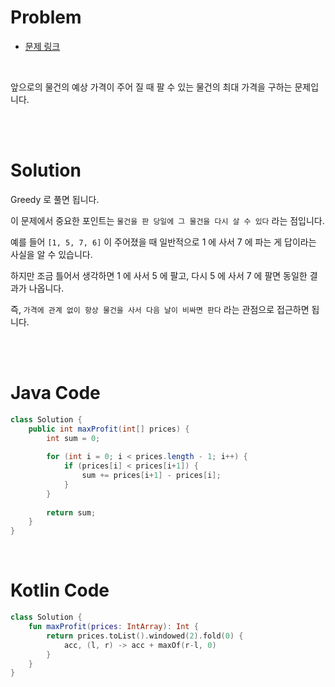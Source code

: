 # Problem

- [문제 링크](https://leetcode.com/problems/best-time-to-buy-and-sell-stock-ii/)

<br>

앞으로의 물건의 예상 가격이 주어 질 때 팔 수 있는 물건의 최대 가격을 구하는 문제입니다.

<br><br>

# Solution

Greedy 로 풀면 됩니다.

이 문제에서 중요한 포인트는 `물건을 판 당일에 그 물건을 다시 살 수 있다` 라는 점입니다.

예를 들어 `[1, 5, 7, 6]` 이 주어졌을 때 일반적으로 1 에 사서 7 에 파는 게 답이라는 사실을 알 수 있습니다.

하지만 조금 틀어서 생각하면 1 에 사서 5 에 팔고, 다시 5 에 사서 7 에 팔면 동일한 결과가 나옵니다.

즉, `가격에 관계 없이 항상 물건을 사서 다음 날이 비싸면 판다` 라는 관점으로 접근하면 됩니다.

<br><br>

# Java Code

```java
class Solution {
    public int maxProfit(int[] prices) {
        int sum = 0;
                
        for (int i = 0; i < prices.length - 1; i++) {
            if (prices[i] < prices[i+1]) {
                sum += prices[i+1] - prices[i];
            }
        }
        
        return sum;
    }
}
```

<br>

# Kotlin Code

```kotlin
class Solution {
    fun maxProfit(prices: IntArray): Int {
        return prices.toList().windowed(2).fold(0) { 
            acc, (l, r) -> acc + maxOf(r-l, 0) 
        }
    }
}
```
